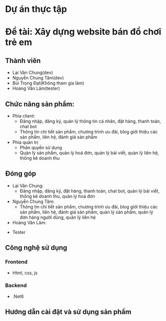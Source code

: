 # Dự án thực tập
# Đề tài: Xây dựng website bán đồ chơi trẻ em
## Thành viên
- Lại Văn Chung(dev)
- Nguyễn Chung Tâm(dev)
- Bùi Trọng Đạt(Không tham gia làm)
- Hoàng Văn Lâm(tester)
## Chức năng sản phẩm:
- Phía client:
  + Đăng nhập, đăng ký, quản lý thông tin cá nhân, đặt hàng, thanh toán, chat bot
  + Thông tin chi tiết sản phẩm, chương trình ưu đãi, blog giới thiệu các sản phẩm, liên hệ, đánh giá sản phẩm
- Phía quản trị
  + Phân quyền sử dụng
  + Quản lý sản phẩm, quản lý hoá đơn, quản lý bài viết, quàn lý liên hệ, thống kê doanh thu
## Đóng góp
- Lại Văn Chung:
  + Đăng nhập, đăng ký, đặt hàng, thanh toán, chat bot, quản lý bài viết, thống kê doanh thu, quản lý hoá đơn
- Nguyễn Chung Tâm:
  + Thông tin chi tiết sản phẩm, chương trình ưu đãi, blog giới thiệu các sản phẩm, liên hệ, đánh giá sản phẩm, quản lý sản phẩm, quản lý đơn hàng người dùng, quản lý liên hệ
- Hoàng Văn Lâm: 
 + Tester
## Công nghệ sử dụng
### Frontend
- Html, css, js
### Backend
- .Net6
## Hướng dẫn cài đặt và sử dụng sản phẩm 
